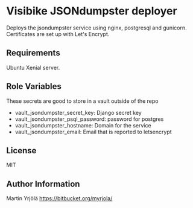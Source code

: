 Visibike JSONdumpster deployer
=====================================

Deploys the jsondumpster service using nginx, postgresql and gunicorn.
Certificates are set up with Let's Encrypt.

Requirements
------------

Ubuntu Xenial server.


Role Variables
--------------

These secrets are good to store in a vault outside of the repo

- vault_jsondumpster_secret_key: Django secret key
- vault_jsondumpster_psql_password: password for postgres
- vault_jsondumpster_hostname: Domain for the service
- vault_jsondumpster_email: Email that is reported to letsencrypt

License
-------

MIT

Author Information
------------------

Martin Yrjölä <https://bitbucket.org/myrjola/>
